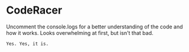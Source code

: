# CodeRacer

Uncomment the console.logs for a better understanding of the code and how it works.
Looks overwhelming at first, but isn't that bad.

    Yes. Yes, it is.